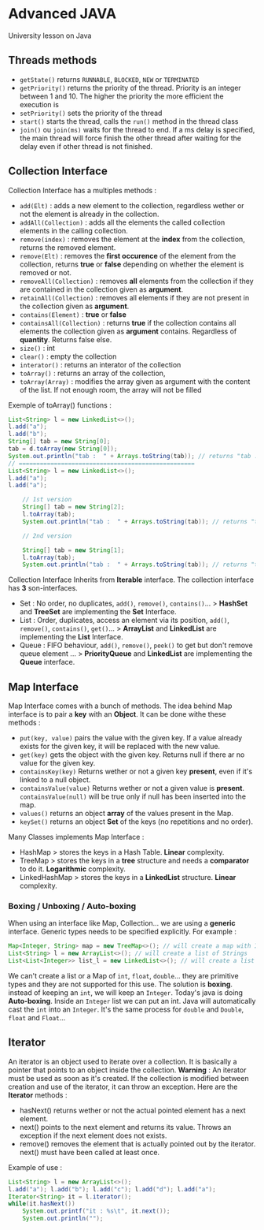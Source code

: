# Advanced JAVA
University lesson on Java

## Threads methods
- `getState()` returns `RUNNABLE`, `BLOCKED`, `NEW` or `TERMINATED`
- `getPriority()` returns the priority of the thread. Priority is an integer between 1 and 10. The higher the priority the more efficient the execution is
- `setPriority()` sets the priority of the thread
- `start()` starts the thread, calls the `run()` method in the thread class
- `join()` ou `join(ms)` waits for the thread to end. If a ms delay is specified, the main thread will force finish the other thread after waiting for the delay even if other thread is not finished.

## Collection Interface
Collection Interface has a multiples methods : 
- `add(Elt)` : adds a new element to the collection, regardless wether or not the element is already in the collection.
- `addAll(Collection)` : adds all the elements the called collection elements in the calling collection.
- `remove(index)` : removes the element at the **index** from the collection, returns the removed element.
- `remove(Elt)` : removes the **first occurence** of the element from the collection, returns **true** or **false** depending on whether the element is removed or not.
- `removeAll(Collection)` : removes **all** elements from the collection if they are contained in the collection given as **argument**.
- `retainAll(Collection)` : removes all elements if they are not present in the collection given as **argument**.
- `contains(Element)` : **true** or **false**
- `containsAll(Collection)` : returns **true** if the collection contains all elements the collection given as **argument** contains. Regardless of **quantity**. Returns false else.
- `size()` : int
- `clear()` : empty the collection
- `interator()` : returns an interator of the collection
- `toArray()` : returns an array of the collection,
- `toArray(Array)` : modifies the array given as argument with the content of the list. If not enough room, the array will not be filled

Exemple of toArray() functions : 
```java
List<String> l = new LinkedList<>();
l.add("a");
l.add("b");
String[] tab = new String[0];
tab = d.toArray(new String[0]);
System.out.println("tab :  " + Arrays.toString(tab)); // returns "tab :  [a, b]"
// ==================================================
List<String> l = new LinkedList<>();
l.add("a");
l.add("a");

    // 1st version
    String[] tab = new String[2];
    l.toArray(tab);
    System.out.println("tab :  " + Arrays.toString(tab)); // returns "tab :  [a, b]"

    // 2nd version

    String[] tab = new String[1];
    l.toArray(tab);
    System.out.println("tab :  " + Arrays.toString(tab)); // returns "tab :  [null]"
```


Collection Interface Inherits from **Iterable** interface. The collection interface has **3** son-interfaces. 
- Set : No order, no duplicates, `add()`, `remove()`, `contains()`... > **HashSet** and **TreeSet** are implementing the **Set** Interface.
- List : Order, duplicates, access an element via its position, `add()`, `remove()`, `contains()`, `get()`... > **ArrayList** and **LinkedList** are implementing the **List** Interface.
- Queue : FIFO behaviour,  `add()`, `remove()`, `peek()` to get but don't remove queue element ... > **PriorityQueue** and **LinkedList** are implementing the **Queue** interface.


## Map Interface
Map Interface comes with a bunch of methods. The idea behind Map interface is to pair a **key** with an **Object**. It can be done withe these methods :
- `put(key, value)` pairs the value with the given key. If a value already exists for the given key, it will be replaced with the new value.
- `get(key)` gets the object with the given key. Returns null if there ar no value for the given key.
- `containsKey(key)` Returns wether or not a given key **present**, even if it's linked to a null object.
- `containsValue(value)` Returns wether or not a given value is **present**. `containsValue(null)` will be true only if null has been inserted into the map.
- `values()` returns an object **array** of the values present in the Map.
- `keySet()` returns an object **Set** of the keys (no repetitions and no order).

Many Classes implements Map Interface : 
- HashMap > stores the keys in a Hash Table. **Linear** complexity.
- TreeMap > stores the keys in a **tree** structure and needs a **comparator** to do it. **Logarithmic** complexity.
- LinkedHashMap > stores the keys in a **LinkedList** structure. **Linear** complexity.

### Boxing / Unboxing / Auto-boxing

When using an interface like Map, Collection... we are using a **generic** interface.
Generic types needs to be specified explicitly. For example : 
```java
Map<Integer, String> map = new TreeMap<>(); // will create a map with Integers as keys and Strings as values
List<String> l = new ArrayList<>(); // will create a list of Strings
List<List<Integer>> list_l = new LinkedList<>(); // will create a list of List of Integer, ie a 2D mutable Array
```
We can't create a list or a Map of `int`, `float`, `double`... they are primitive types and they are not supported for this use.
The solution is **boxing**. instead of keeping an `int`, we will keep an `Integer`. 
Today's java is doing **Auto-boxing**. Inside an `Integer` list we can put an int. Java will automatically cast the `int` into an `Integer`.
It's the same process for `double` and `Double`, `float` and `Float`...

## Iterator 
An iterator is an object used to iterate over a collection. It is basically a pointer that points to an object inside the collection.
**Warning** : An iterator must be used as soon as it's created. If the collection is modified between creation and use of the iterator, it can throw an exception.
Here are the **Iterator** methods : 
- hasNext() returns wether or not the actual pointed element has a next element.
- next() points to the next element and returns its value. Throws an exception if the next element does not exists.
- remove() removes the element that is actually pointed out by the iterator. next() must have been called at least once.

Example of use : 
```java
List<String> l = new ArrayList<>();
l.add("a"); l.add("b"); l.add("c"); l.add("d"); l.add("a");
Iterator<String> it = l.iterator();
while(it.hasNext())
    System.out.printf("it : %s\t", it.next());
    System.out.println("");
```
